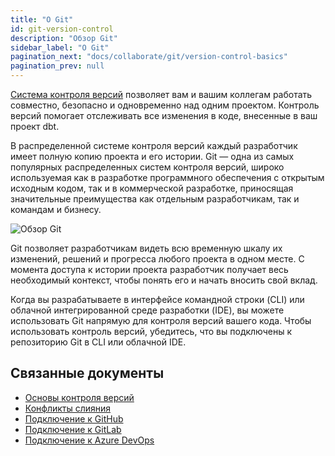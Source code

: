 ```yaml
---
title: "О Git"
id: git-version-control
description: "Обзор Git"
sidebar_label: "О Git"
pagination_next: "docs/collaborate/git/version-control-basics"
pagination_prev: null
---
```


[Система контроля версий](https://en.wikipedia.org/wiki/Version_control) позволяет вам и вашим коллегам работать совместно, безопасно и одновременно над одним проектом. Контроль версий помогает отслеживать все изменения в коде, внесенные в ваш проект dbt.

В распределенной системе контроля версий каждый разработчик имеет полную копию проекта и его истории. Git — одна из самых популярных распределенных систем контроля версий, широко используемая как в разработке программного обеспечения с открытым исходным кодом, так и в коммерческой разработке, приносящая значительные преимущества как отдельным разработчикам, так и командам и бизнесу.

![Обзор Git](https://docs.getdbt.com/img/docs/dbt-cloud/cloud-ide/git-overview.png)

Git позволяет разработчикам видеть всю временную шкалу их изменений, решений и прогресса любого проекта в одном месте. С момента доступа к истории проекта разработчик получает весь необходимый контекст, чтобы понять его и начать вносить свой вклад.

Когда вы разрабатываете в интерфейсе командной строки (CLI) или облачной интегрированной среде разработки (IDE), вы можете использовать Git напрямую для контроля версий вашего кода. Чтобы использовать контроль версий, убедитесь, что вы подключены к репозиторию Git в CLI или облачной IDE.

## Связанные документы
- [Основы контроля версий](/docs/collaborate/git/version-control-basics)
- [Конфликты слияния](/docs/collaborate/git/merge-conflicts)
- [Подключение к GitHub](/docs/cloud/git/connect-github)
- [Подключение к GitLab](/docs/cloud/git/connect-gitlab)
- [Подключение к Azure DevOps](/docs/cloud/git/connect-azure-devops)